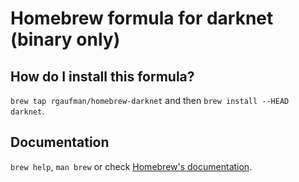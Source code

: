 # Homebrew formula for darknet (binary only)
## How do I install this formula?
`brew tap rgaufman/homebrew-darknet` and then `brew install --HEAD darknet`.

## Documentation
`brew help`, `man brew` or check [Homebrew's documentation](https://github.com/Homebrew/brew/tree/master/share/doc/homebrew#readme).

